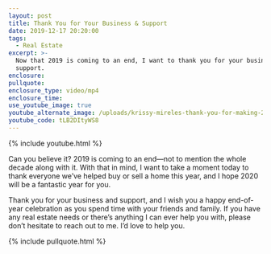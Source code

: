 ```yaml
---
layout: post
title: Thank You for Your Business & Support
date: 2019-12-17 20:20:00
tags:
  - Real Estate
excerpt: >-
  Now that 2019 is coming to an end, I want to thank you for your business and
  support.
enclosure:
pullquote:
enclosure_type: video/mp4
enclosure_time:
use_youtube_image: true
youtube_alternate_image: /uploads/krissy-mireles-thank-you-for-making-2019-special-youtube.jpg
youtube_code: tLB2DItyWS8
---
```


{% include youtube.html %}

Can you believe it? 2019 is coming to an end—not to mention the whole decade along with it. With that in mind, I want to take a moment today to thank everyone we’ve helped buy or sell a home this year, and I hope 2020 will be a fantastic year for you.

Thank you for your business and support, and I wish you a happy end-of-year celebration as you spend time with your friends and family. If you have any real estate needs or there’s anything I can ever help you with, please don’t hesitate to reach out to me. I’d love to help you.

{% include pullquote.html %}
